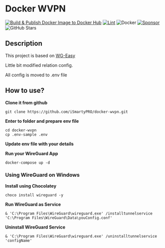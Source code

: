# Docker WVPN

[![Build & Publish Docker Image to Docker Hub](https://github.com/wg-easy/wg-easy/actions/workflows/deploy.yml/badge.svg?branch=production)](https://github.com/wg-easy/wg-easy/actions/workflows/deploy.yml)
[![Lint](https://github.com/wg-easy/wg-easy/actions/workflows/lint.yml/badge.svg?branch=master)](https://github.com/iSmartyPRO/docker-wvpn/actions/workflows/lint.yml)
![Docker](https://img.shields.io/docker/pulls/weejewel/wg-easy.svg)
[![Sponsor](https://img.shields.io/github/sponsors/weejewel)](https://github.com/sponsors/WeeJeWel)
![GitHub Stars](https://img.shields.io/github/stars/iSmartyPRO/docker-wvpn)

## Description

This project is based on [WG-Easy](https://github.com/wg-easy/wg-easy)

Little bit modified relation config.

All config is moved to .env file

## How to use?

**Clone it from github**
```
git clone https://github.com/iSmartyPRO/docker-wvpn.git
```

**Enter to folder and prepare env file**
```
cd docker-wvpn
cp .env-sample .env
```

**Update env file with your details**

**Run your WireGuard App**
```
docker-compose up -d
```

### Using WireGuard on Windows

**Install using Chocolatey**

```
choco install wireguard -y
```

**Run WireGuard as Service**
```
& 'C:\Program Files\WireGuard\wireguard.exe' /installtunnelservice 'C:\Program Files\WireGuard\Data\youConfig.conf'
```

**Uninstall WireGuard Service**
```
& 'C:\Program Files\WireGuard\wireguard.exe' /uninstalltunnelservice 'configName'
```
